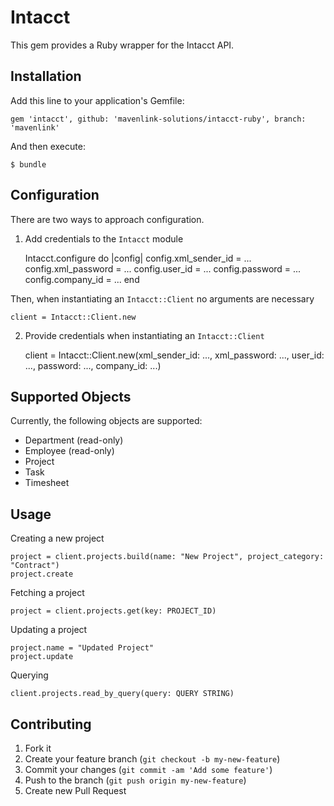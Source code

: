 # Intacct

This gem provides a Ruby wrapper for the Intacct API.

## Installation

Add this line to your application's Gemfile:

    gem 'intacct', github: 'mavenlink-solutions/intacct-ruby', branch: 'mavenlink'

And then execute:

    $ bundle


## Configuration

There are two ways to approach configuration.

1) Add credentials to the `Intacct` module

    Intacct.configure do |config|
        config.xml_sender_id = ...
        config.xml_password  = ...
        config.user_id       = ...
        config.password      = ...
        config.company_id    = ...
    end
    
Then, when instantiating an `Intacct::Client` no arguments are necessary

    client = Intacct::Client.new
    
2) Provide credentials when instantiating an `Intacct::Client`
    
    client = Intacct::Client.new(xml_sender_id: ..., xml_password: ..., user_id: ..., password: ..., company_id: ...)
    
## Supported Objects

Currently, the following objects are supported:

- Department (read-only)
- Employee (read-only)
- Project
- Task
- Timesheet


## Usage
    
Creating a new project

    project = client.projects.build(name: "New Project", project_category: "Contract")
    project.create
    
Fetching a project
    
    project = client.projects.get(key: PROJECT_ID)
    
Updating a project
    
    project.name = "Updated Project"
    project.update
    
Querying
    
    client.projects.read_by_query(query: QUERY STRING)

## Contributing

1. Fork it
2. Create your feature branch (`git checkout -b my-new-feature`)
3. Commit your changes (`git commit -am 'Add some feature'`)
4. Push to the branch (`git push origin my-new-feature`)
5. Create new Pull Request
